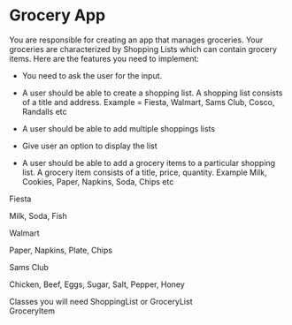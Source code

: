 
# Grocery App


You are responsible for creating an app that manages groceries. Your groceries are characterized by Shopping Lists which can contain grocery items. Here are the features you need to implement: 

* You need to ask the user for the input. 

- A user should be able to create a shopping list. A shopping list consists of a title and address. Example = Fiesta, Walmart, Sams Club, Cosco, Randalls etc 

- A user should be able to add multiple shoppings lists 

- Give user an option to display the list 

- A user should be able to add a grocery items to a particular shopping list. A grocery item consists of a title, price, quantity. Example Milk, Cookies, Paper, Napkins, Soda, Chips etc 

Fiesta

Milk, Soda, Fish 

Walmart

Paper, Napkins, Plate, Chips 

Sams Club 

Chicken, Beef, Eggs, Sugar, Salt, Pepper, Honey 

Classes you will need 
ShoppingList or GroceryList  
GroceryItem 
